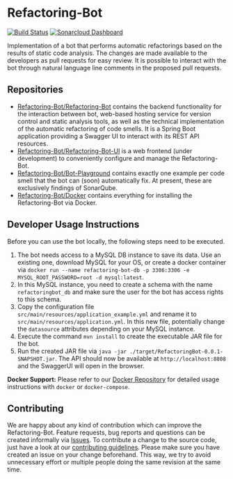 # Refactoring-Bot

[![Build Status](https://github.com/Refactoring-Bot/Refactoring-Bot/workflows/build/badge.svg)](https://github.com/Refactoring-Bot/Refactoring-Bot/actions)
[![Sonarcloud Dashboard](https://sonarcloud.io/api/project_badges/measure?project=de.refactoringBot%3ARefactoringBot&metric=alert_status)](https://sonarcloud.io/dashboard?id=de.refactoringBot%3ARefactoringBot) 

Implementation of a bot that performs automatic refactorings based on the results of static code analysis. The changes are made available to the developers as pull requests for easy review. It is possible to interact with the bot through natural language line comments in the proposed pull requests.

## Repositories

- [Refactoring-Bot/Refactoring-Bot](https://github.com/Refactoring-Bot/Refactoring-Bot)
contains the backend functionality for the interaction between bot, web-based hosting service for version control and static analysis tools, as well as the technical implementation of the automatic refactoring of code smells. It is a Spring Boot application providing a Swagger UI to interact with its REST API resources.
- [Refactoring-Bot/Refactoring-Bot-UI](https://github.com/Refactoring-Bot/Refactoring-Bot-UI)
is a web frontend (under development) to conveniently configure and manage the Refactoring-Bot.
- [Refactoring-Bot/Bot-Playground](https://github.com/Refactoring-Bot/Bot-Playground)
contains exactly one example per code smell that the bot can (soon) automatically fix. At present, these are exclusively findings of SonarQube.
- [Refactoring-Bot/Docker](https://github.com/Refactoring-Bot/Docker)
contains everything for installing the Refactoring-Bot via Docker.

## Developer Usage Instructions
Before you can use the bot locally, the following steps need to be executed.

1. The bot needs access to a MySQL DB instance to save its data. Use an existing one, download MySQL for your OS, or create a docker container via `docker run --name refactoring-bot-db -p 3306:3306 -e MYSQL_ROOT_PASSWORD=root -d mysql:latest`.
2. In this MySQL instance, you need to create a schema with the name `refactoringbot_db` and make sure the user for the bot has access rights to this schema.
3. Copy the configuration file `src/main/resources/application_example.yml` and rename it to `src/main/resources/application.yml`. In this new file, potentially change the `datasource` attributes depending on your MySQL instance.
4. Execute the command `mvn install` to create the executable JAR file for the bot.
5. Run the created JAR file via `java -jar ./target/RefactoringBot-0.0.1-SNAPSHOT.jar`. The API should now be available at `http://localhost:8808` and the SwaggerUI will open in the browser.

**Docker Support:** Please refer to our [Docker Repository](https://github.com/Refactoring-Bot/Docker) for detailed usage instructions with `docker` or `docker-compose`.

## Contributing

We are happy about any kind of contribution which can improve the Refactoring-Bot. Feature requests, bug reports and questions can be created informally via [Issues](https://github.com/Refactoring-Bot/Refactoring-Bot/issues). To contribute a change to the source code, just have a look at our [contributing guidelines](https://github.com/Refactoring-Bot/Refactoring-Bot/blob/master/CONTRIBUTING.md). Please make sure you have created an issue on your change beforehand. This way, we try to avoid unnecessary effort or multiple people doing the same revision at the same time.
